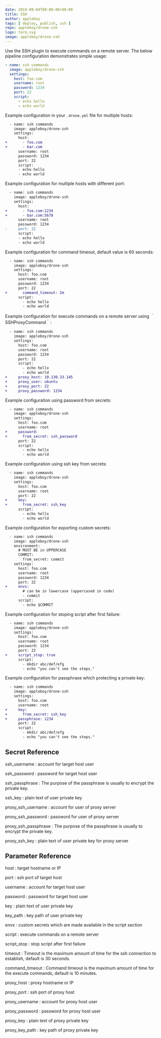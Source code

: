 ```yaml
---
date: 2019-08-04T00:00:00+00:00
title: SSH
author: appleboy
tags: [ deploy, publish, ssh ]
repo: appleboy/drone-ssh
logo: term.svg
image: appleboy/drone-ssh
---
```


Use the SSH plugin to execute commands on a remote server. The below pipeline configuration demonstrates simple usage:

```yaml
- name: ssh commands
  image: appleboy/drone-ssh
  settings:
    host: foo.com
    username: root
    password: 1234
    port: 22
    script:
      - echo hello
      - echo world
```

Example configuration in your `.drone.yml` file for multiple hosts:

```diff
  - name: ssh commands
    image: appleboy/drone-ssh
    settings:
      host:
+       - foo.com
+       - bar.com
      username: root
      password: 1234
      port: 22
      script:
      - echo hello
      - echo world
```

Example configuration for multiple hosts with different port:

```diff
  - name: ssh commands
    image: appleboy/drone-ssh
    settings:
      host:
+       - foo.com:1234
+       - bar.com:5678
      username: root
      password: 1234
-     port: 22
      script:
      - echo hello
      - echo world
```

Example configuration for command timeout, default value is 60 seconds:

```diff
  - name: ssh commands
    image: appleboy/drone-ssh
    settings:
      host: foo.com
      username: root
      password: 1234
      port: 22
+       command_timeout: 2m
      script:
        - echo hello
        - echo world
```

Example configuration for execute commands on a remote server using ｀SSHProxyCommand｀:

```diff
  - name: ssh commands
    image: appleboy/drone-ssh
    settings:
      host: foo.com
      username: root
      password: 1234
      port: 22
      script:
        - echo hello
        - echo world
+     proxy_host: 10.130.33.145
+     proxy_user: ubuntu
+     proxy_port: 22
+     proxy_password: 1234
```

Example configuration using password from secrets:

```diff
  - name: ssh commands
    image: appleboy/drone-ssh
    settings:
      host: foo.com
      username: root
+     password:
+       from_secret: ssh_password
      port: 22
      script:
        - echo hello
        - echo world
```

Example configuration using ssh key from secrets:

```diff
  - name: ssh commands
    image: appleboy/drone-ssh
    settings:
      host: foo.com
      username: root
      port: 22
+     key:
+       from_secret: ssh_key
      script:
        - echo hello
        - echo world
```

Example configuration for exporting custom secrets:

```diff
  - name: ssh commands
    image: appleboy/drone-ssh
    environment:
      # MUST BE in UPPERCASE
      COMMIT:
        from_secret: commit
    settings:
      host: foo.com
      username: root
      password: 1234
      port: 22
+     envs:
        # can be in lowercase (uppercased in code)
        - commit
      script:
        - echo $COMMIT
```

Example configuration for stoping script after first failure:

```diff
  - name: ssh commands
    image: appleboy/drone-ssh
    settings:
      host: foo.com
      username: root
      password: 1234
      port: 22
+     script_stop: true
      script:
        - mkdir abc/def/efg
        - echo "you can't see the steps."
```

Example configuration for passphrase which protecting a private key:

```diff
  - name: ssh commands
    image: appleboy/drone-ssh
    settings:
      host: foo.com
      username: root
+     key:
+       from_secret: ssh_key
+     passphrase: 1234
      port: 22
      script:
        - mkdir abc/def/efg
        - echo "you can't see the steps."
```

## Secret Reference

ssh_username
: account for target host user

ssh_password
: password for target host user

ssh_passphrase
: The purpose of the passphrase is usually to encrypt the private key.

ssh_key
: plain text of user private key

proxy_ssh_username
: account for user of proxy server

proxy_ssh_password
: password for user of proxy server

proxy_ssh_passphrase
: The purpose of the passphrase is usually to encrypt the private key.

proxy_ssh_key
: plain text of user private key for proxy server

## Parameter Reference

host
: target hostname or IP

port
: ssh port of target host

username
: account for target host user

password
: password for target host user

key
: plain text of user private key

key_path
: key path of user private key

envs
: custom secrets which are made available in the script section

script
: execute commands on a remote server

script_stop
: stop script after first failure

timeout
: Timeout is the maximum amount of time for the ssh connection to establish, default is 30 seconds.

command_timeout
: Command timeout is the maximum amount of time for the execute commands, default is 10 minutes.

proxy_host
: proxy hostname or IP

proxy_port
: ssh port of proxy host

proxy_username
: account for proxy host user

proxy_password
: password for proxy host user

proxy_key
: plain text of proxy private key

proxy_key_path
: key path of proxy private key
